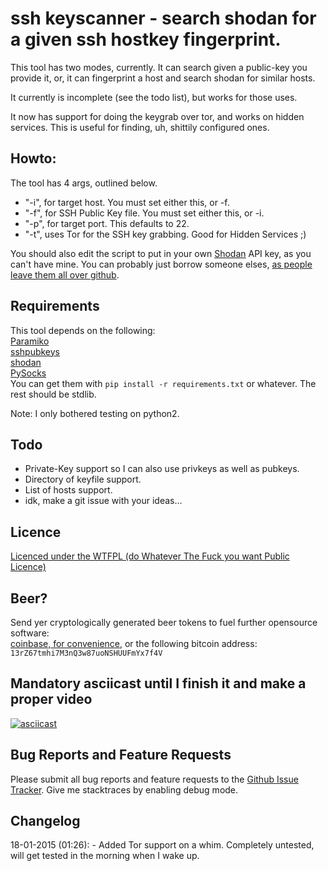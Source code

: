 # ssh keyscanner - search shodan for a given ssh hostkey fingerprint.

This tool has two modes, currently. It can search given a public-key you provide it, or, it can fingerprint a host and search shodan for similar hosts.

It currently is incomplete (see the todo list), but works for those uses.

It now has support for doing the keygrab over tor, and works on hidden services. This is useful for finding, uh, shittily configured ones.

## Howto:
The tool has 4 args, outlined below.   
* "-i", for target host. You must set either this, or -f. 
* "-f", for SSH Public Key file. You must set either this, or -i.
* "-p", for target port. This defaults to 22.
* "-t", uses Tor for the SSH key grabbing. Good for Hidden Services ;)

You should also edit the script to put in your own [Shodan](https://www.shodan.io/) API key, as you can't have mine. You can probably just borrow someone elses, [as people leave them all over github](https://github.com/0x27/shodan_key_checker).

## Requirements
This tool depends on the following:  
[Paramiko](http://www.paramiko.org/)  
[sshpubkeys](https://github.com/ojarva/python-sshpubkeys)  
[shodan](https://github.com/achillean/shodan-python)  
[PySocks](https://github.com/Anorov/PySocks)  
You can get them with ```pip install -r requirements.txt``` or whatever. The rest should be stdlib.

Note: I only bothered testing on python2.

## Todo  
* Private-Key support so I can also use privkeys as well as pubkeys.
* Directory of keyfile support.
* List of hosts support.
* idk, make a git issue with your ideas...

## Licence
[Licenced under the WTFPL (do Whatever The Fuck you want Public Licence)][Licence]

## Beer?
Send yer cryptologically generated beer tokens to fuel further opensource software:  
[coinbase, for convenience][coinbase], or the following bitcoin address: `13rZ67tmhi7M3nQ3w87uoNSHUUFmYx7f4V`

## Mandatory asciicast until I finish it and make a proper video  
[![asciicast](https://asciinema.org/a/0hi7u7c3ju6q2vc4xzt4v7saf.png)](https://asciinema.org/a/0hi7u7c3ju6q2vc4xzt4v7saf)

## Bug Reports and Feature Requests
Please submit all bug reports and feature requests to the [Github Issue Tracker][tracker]. Give me stacktraces by enabling debug mode.

## Changelog  
18-01-2015 (01:26): - Added Tor support on a whim. Completely untested, will get tested in the morning when I wake up.

[coinbase]: https://www.coinbase.com/infodox/
[Licence]: http://www.wtfpl.net/txt/copying/
[tracker]: https://github.com/0x27/ssh_keyscanner/issues
